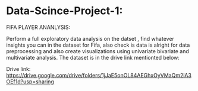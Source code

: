 # Data-Scince-Project-1:
FIFA PLAYER ANANLYSIS:

Perform a full exploratory data analysis on the datset , find whatever insights you can in the dataset for Fifa, also check is data is alright for data preprocessing and also create visualizations using univariate bivariate and multivariate analysis. The dataset is in the drive link mentionted below:

Drive link: https://drive.google.com/drive/folders/1jJaE5onOL84AEGhxOyVMaQm2lA3OEf1d?usp=sharing
